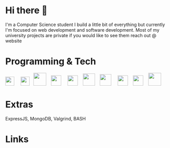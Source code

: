 # Hi there 👋
I'm a Computer Science student I build a little bit of everything but currently I'm focused on web development and software development.
Most of my university projects are private if you would like to see them reach out @ website

# Programming & Tech
<p>
  <img src="https://upload.wikimedia.org/wikipedia/commons/6/6a/JavaScript-logo.png" height="28">
  &nbsp;&nbsp;&nbsp;
  <img src="https://cdn-icons-png.flaticon.com/512/732/732212.png" height="28">
  &nbsp;
  <img src="https://cdn.freebiesupply.com/logos/large/2x/css3-logo-png-transparent.png" height="40">
  &nbsp;&nbsp;
  <img src="https://cdn.freebiesupply.com/logos/large/2x/nodejs-icon-logo-png-transparent.png" height="32">
  &nbsp;&nbsp;&nbsp;
  <img src="https://upload.wikimedia.org/wikipedia/commons/thumb/c/c3/Python-logo-notext.svg/1869px-Python-logo-notext.svg.png" height="32">
  &nbsp;&nbsp;
  <img src="https://cdn-icons-png.flaticon.com/512/226/226777.png" height="38">
  &nbsp;&nbsp;
  <img src="https://cdn.icon-icons.com/icons2/2107/PNG/512/file_type_vscode_icon_130084.png" height="36">
  &nbsp;&nbsp;&nbsp;
  <img src="https://upload.wikimedia.org/wikipedia/commons/1/19/C_Logo.png" height="32">
  &nbsp;&nbsp;
  <img src="https://upload.wikimedia.org/wikipedia/commons/thumb/1/18/ISO_C%2B%2B_Logo.svg/1822px-ISO_C%2B%2B_Logo.svg.png" height="32">
  &nbsp;&nbsp;
  <img src="https://cdn.freebiesupply.com/logos/large/2x/linux-tux-2-logo-png-transparent.png" height="40">
</p>




# Extras

ExpressJS, MongoDB, Valgrind, BASH

# Links
